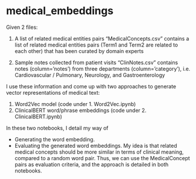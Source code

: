 # medical_embeddings
Given 2 files:  
1. A list of related medical entities pairs 
“MedicalConcepts.csv” contains a list of related medical entities pairs (Term1 and Term2 are related to each other) that has been curated by domain experts

2. Sample notes collected from patient visits
“ClinNotes.csv” contains notes (column=’notes’) from three departments (column=’category’), i.e. Cardiovascular / Pulmonary, Neurology, and Gastroenterology

I use these information and come up with two approaches to generate vector representations of medical text:
1. Word2Vec model (code under 1. Word2Vec.ipynb)
3. ClinicalBERT word/phrase embeddings (code under 2. ClinicalBERT.ipynb)

In these two notebooks, I detail my way of 
- Generating the word embedding. 
- Evaluating the generated word embeddings. My idea is that related medical concepts should be more similar in terms of clinical meaning, compared to a random word pair. Thus, we can use the MedicalConcept pairs as evaluation criteria, and the approach is detailed in both notebooks.
